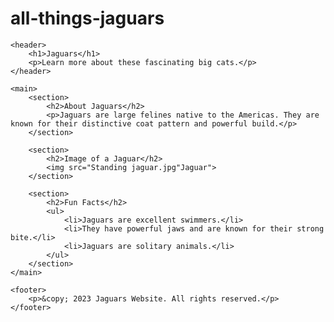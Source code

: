 # all-things-jaguars
<!DOCTYPE html>
<html lang="en">
<head>
    <meta charset="UTF-8">
    <meta name="viewport" content="width=device-width, initial-scale=1.0">
    <link rel="stylesheet" href="styles.css">
    <title>Jaguars Website</title>
</head>
<body>

    <header>
        <h1>Jaguars</h1>
        <p>Learn more about these fascinating big cats.</p>
    </header>

    <main>
        <section>
            <h2>About Jaguars</h2>
            <p>Jaguars are large felines native to the Americas. They are known for their distinctive coat pattern and powerful build.</p>
        </section>

        <section>
            <h2>Image of a Jaguar</h2>
            <img src="Standing jaguar.jpg"Jaguar">
        </section>

        <section>
            <h2>Fun Facts</h2>
            <ul>
                <li>Jaguars are excellent swimmers.</li>
                <li>They have powerful jaws and are known for their strong bite.</li>
                <li>Jaguars are solitary animals.</li>
            </ul>
        </section>
    </main>

    <footer>
        <p>&copy; 2023 Jaguars Website. All rights reserved.</p>
    </footer>





